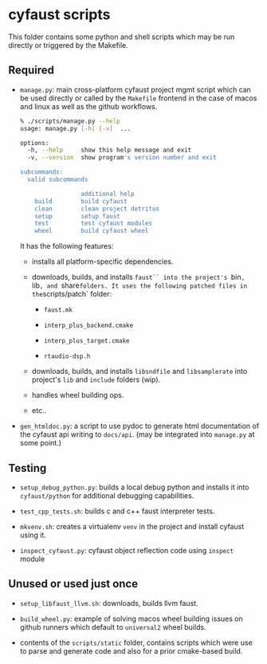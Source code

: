 # cyfaust scripts

This folder contains some python and shell scripts which may be run directly or triggered by the Makefile.


## Required

- `manage.py`: main cross-platform cyfaust project mgmt script which can be used directly or called by the `Makefile` frontend in the case of macos and linux as well as the github workflows. 

	```bash
	% ./scripts/manage.py --help
	usage: manage.py [-h] [-v]  ...

	options:
	  -h, --help     show this help message and exit
	  -v, --version  show program's version number and exit

	subcommands:
	  valid subcommands

	                 additional help
	    build        build cyfaust
	    clean        clean project detritus
	    setup        setup faust
	    test         test cyfaust modules
	    wheel        build cyfaust wheel
	```

	It has the following features:

	- installs all platform-specific dependencies.

	- downloads, builds, and installs `faust`` into the project's `bin`, `lib`, and `share` folders. It uses the following patched files in the `scripts/patch` folder:

		- `faust.mk`

		- `interp_plus_backend.cmake`

		- `interp_plus_target.cmake`

		- `rtaudio-dsp.h`

	- downloads, builds, and installs `libsndfile` and `libsamplerate` into project's `lib` and `include` folders (wip).

	- handles wheel building ops.

	- etc..


- `gen_htmldoc.py`: a script to use pydoc to generate html documentation of the cyfaust api writing to `docs/api`. (may be integrated into `manage.py` at some point.)


## Testing

- `setup_debug_python.py`: builds a local debug python and installs it into `cyfaust/python` for additional debugging capabilities.

- `test_cpp_tests.sh`: builds c and c++ faust interpreter tests.

- `mkvenv.sh`: creates a virtualenv `venv` in the project and install cyfaust using it.

- `inspect_cyfaust.py`: cyfaust object reflection code using `inspect` module


## Unused or used just once

- `setup_libfaust_llvm.sh`: downloads, builds llvm faust.

- `build_wheel.py`: example of solving macos wheel building issues on github runners which default to `universal2` wheel builds.

- contents of the `scripts/static` folder, contains scripts which were use to parse and generate code and also for a prior cmake-based build.


